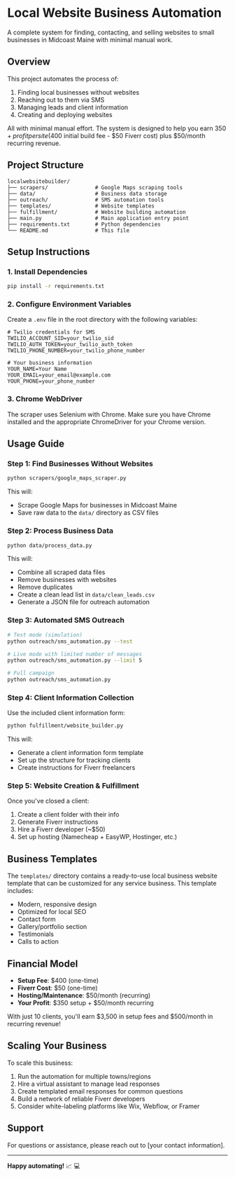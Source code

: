 # Local Website Business Automation

A complete system for finding, contacting, and selling websites to small businesses in Midcoast Maine with minimal manual work.

## Overview

This project automates the process of:
1. Finding local businesses without websites
2. Reaching out to them via SMS
3. Managing leads and client information
4. Creating and deploying websites 

All with minimal manual effort. The system is designed to help you earn $350+ profit per site ($400 initial build fee - $50 Fiverr cost) plus $50/month recurring revenue.

## Project Structure

```
localwebsitebuilder/
├── scrapers/               # Google Maps scraping tools
├── data/                   # Business data storage
├── outreach/               # SMS automation tools
├── templates/              # Website templates
├── fulfillment/            # Website building automation
├── main.py                 # Main application entry point
├── requirements.txt        # Python dependencies
└── README.md               # This file
```

## Setup Instructions

### 1. Install Dependencies

```bash
pip install -r requirements.txt
```

### 2. Configure Environment Variables

Create a `.env` file in the root directory with the following variables:

```
# Twilio credentials for SMS
TWILIO_ACCOUNT_SID=your_twilio_sid
TWILIO_AUTH_TOKEN=your_twilio_auth_token
TWILIO_PHONE_NUMBER=your_twilio_phone_number

# Your business information
YOUR_NAME=Your Name
YOUR_EMAIL=your_email@example.com
YOUR_PHONE=your_phone_number
```

### 3. Chrome WebDriver

The scraper uses Selenium with Chrome. Make sure you have Chrome installed and the appropriate ChromeDriver for your Chrome version.

## Usage Guide

### Step 1: Find Businesses Without Websites

```bash
python scrapers/google_maps_scraper.py
```

This will:
- Scrape Google Maps for businesses in Midcoast Maine
- Save raw data to the `data/` directory as CSV files

### Step 2: Process Business Data

```bash
python data/process_data.py
```

This will:
- Combine all scraped data files
- Remove businesses with websites
- Remove duplicates
- Create a clean lead list in `data/clean_leads.csv`
- Generate a JSON file for outreach automation

### Step 3: Automated SMS Outreach

```bash
# Test mode (simulation)
python outreach/sms_automation.py --test

# Live mode with limited number of messages
python outreach/sms_automation.py --limit 5

# Full campaign
python outreach/sms_automation.py
```

### Step 4: Client Information Collection

Use the included client information form:

```bash
python fulfillment/website_builder.py
```

This will:
- Generate a client information form template
- Set up the structure for tracking clients
- Create instructions for Fiverr freelancers

### Step 5: Website Creation & Fulfillment

Once you've closed a client:

1. Create a client folder with their info
2. Generate Fiverr instructions
3. Hire a Fiverr developer (~$50)
4. Set up hosting (Namecheap + EasyWP, Hostinger, etc.)

## Business Templates

The `templates/` directory contains a ready-to-use local business website template that can be customized for any service business. This template includes:

- Modern, responsive design
- Optimized for local SEO
- Contact form
- Gallery/portfolio section
- Testimonials
- Calls to action

## Financial Model

- **Setup Fee**: $400 (one-time)
- **Fiverr Cost**: $50 (one-time)
- **Hosting/Maintenance**: $50/month (recurring)
- **Your Profit**: $350 setup + $50/month recurring

With just 10 clients, you'll earn $3,500 in setup fees and $500/month in recurring revenue!

## Scaling Your Business

To scale this business:
1. Run the automation for multiple towns/regions
2. Hire a virtual assistant to manage lead responses
3. Create templated email responses for common questions
4. Build a network of reliable Fiverr developers
5. Consider white-labeling platforms like Wix, Webflow, or Framer

## Support

For questions or assistance, please reach out to [your contact information].

---

**Happy automating!** 📈 💻
